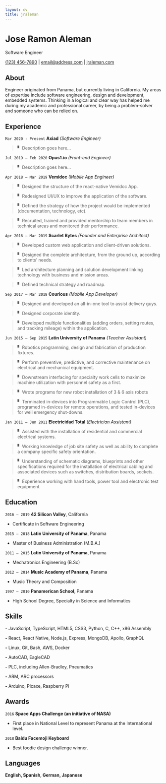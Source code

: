 ```yaml
---
layout: cv
title: jraleman
---
```


# Jose Ramon Aleman

Software Engineer

[(123) 456-7890](tel:123-456-7890)
| [email@address.com](mailto:email@address.com)
| [jraleman.com](https://jraleman.com)

## About

Engineer originated from Panama, but currently living in California.
My areas of expertise include software engineering, design and development,
embedded systems.
Thinking in a logical and clear way has helped me during my academic and
professional career, by being a problem-solver and someone who can be relied on.

## Experience

<!-- Axiad
---------->
`Mar 2020 - Present`
__Axiad__ *(Software Engineer)*

> ▘ Description goes here...

<!-- Opus1.io
------------->
`Jul 2019 – Feb 2020`
__Opus1.io__ *(Front-end Engineer)*

> ▘ Description goes here...

<!-- VeMiDoc
------------>
`Apr 2018 – Mar 2019`
__Vemidoc__ *(Mobile App Engineer)*

> ▘  Designed the structure of the react-native Vemidoc App.

> ▘  Redesigned UI/UX to improve the application of the software.

> ▘  Defined the strategy of how the project would be implemented
  (documentation, technology, etc).

> ▘  Recruited, trained and provided mentorship to team members in technical
  areas and monitored their performance.

<!-- Scarlet Bytes
------------------>
`Apr 2016 – Mar 2019`
__Scarlet Bytes__ *(Founder and Enterprise Architect)*

> ▘ Developed custom web application and client-driven solutions.

> ▘ Designed the complete architecture, from the ground up, according to
clients’ needs.

> ▘ Led architecture planning and solution development linking technology
with business and mission areas.

> ▘ Defined technical strategy and roadmap.

<!-- Courious
------------->
`Sep 2017 – Mar 2018`
__Courious__ *(Mobile App Developer)*

> ▘ Designed and developed an all-in-one tool to assist delivery guys.

> ▘ Designed corporate identity.

> ▘ Developed multiple functionalities (adding orders, setting routes, and
  tracking mileage) within the application.

<!-- Latin University
-------------------->
`Jun 2015 – Sep 2015`
__Latin University of Panama__ *(Teacher Assistant)*

> ▘ Robotics programming, design and fabrication of production fixtures.

> ▘ Perform preventive, predictive, and corrective maintenance on electrical
and mechanical equipment.

> ▘ Downstream interfacing for specialty work cells to maximize machine
utilization with personnel safety as a first.

> ▘ Wrote programs for new robot installation of 3 & 6 axis robots

> ▘ Terminated in-devices into Programmable Logic Control (PLC), programed
in-devices for remote operations, and tested in-devices for well emergency
shut-downs.

<!-- Electricidad Total
----------------------->
`Jan 2011 – Jun 2011`
__Electricidad Total__ *(Electrician Assistant)*

> ▘ Assisted with the installation of residential and commercial electrical systems.

> ▘ Working knowledge of job site safety as well as ability to complete a company specific safety orientation.

> ▘ Understanding of schematic diagrams, blueprints and other specifications
required for the installation of electrical cabling and associated devices
such as switches, distribution boards, sockets.

> ▘ Experience working with hand tools, power tool and electronic test equipment.

## Education

`2016 – 2019`
__42 Silicon Valley__, California
- Certificate in Software Engineering

`2015 – 2018`
__Latin University of Panama__, Panama
- Master of Business Administration (M.B.A.)

`2011 – 2015`
__Latin University of Panama__, Panama
- Mechatronics Engineering (B.Sc)

`2012 – 2014`
__Music Academy of Panama__, Panama
- Music Theory and Composition

`1997 – 2010`
__Panamerican School__, Panama
- High School Degree, Specialty in Science and Informatics

## Skills

__-__ JavaScript, TypeScript, HTML5, CSS3, Python, C, C++, x86 Assembly

__-__ React, React Native, Node.js, Express, MongoDB, Apollo, GraphQL

__-__ Linux, Git, Bash, AWS, Docker

__-__ AutoCAD, EagleCAD

__-__ PLC, including Allen-Bradley, Pneumatics

__-__ ARM, ARC processors

__-__ Arduino, Picaxe, Raspberry Pi

## Awards

`2016`
__Space Apps Challenge (an initiative of NASA)__
- First place in National Level to represent Panama at the International level.

`2018`
__Baidu Facemoji Keyboard__
- Best foodie design challenge winner.

## Languages

__English, Spanish, German, Japanese__

<!-- ### Footer
Last updated: March 2020 -->
